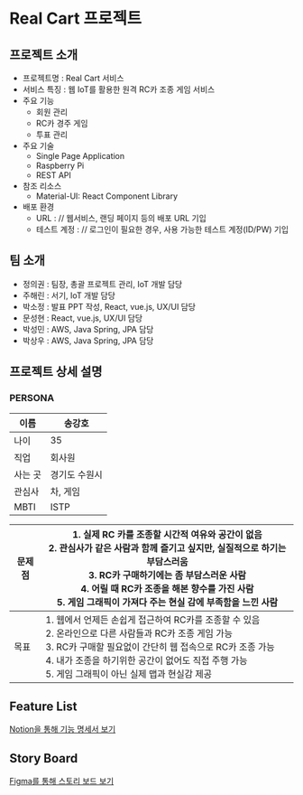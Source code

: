 # Real Cart 프로젝트

## 프로젝트 소개


- 프로젝트명 : Real Cart 서비스
- 서비스 특징 : 웹 IoT를 활용한 원격 RC카 조종 게임 서비스
- 주요 기능
    - 회원 관리
    - RC카 경주 게임
    - 투표 관리
- 주요 기술
    - Single Page Application
    - Raspberry Pi
    - REST API
- 참조 리소스
    - Material-UI: React Component Library
- 배포 환경
    - URL : // 웹서비스, 랜딩 페이지 등의 배포 URL 기입
    - 테스트 계정 : // 로그인이 필요한 경우, 사용 가능한 테스트 계정(ID/PW) 기입

## 팀 소개


- 정의권 : 팀장, 총괄 프로젝트 관리, IoT 개발 담당
- 주해린 : 서기, IoT 개발 담당
- 박소정 : 발표 PPT 작성, React, vue.js, UX/UI 담당
- 문성현 :  React, vue.js, UX/UI 담당
- 박성민 : AWS, Java Spring, JPA 담당
- 박상우 : AWS, Java Spring, JPA 담당

## 프로젝트 상세 설명


### PERSONA

| 이름 | 송강호 |
| --- | --- |
| 나이 | 35 |
| 직업 | 회사원 |
| 사는 곳 | 경기도 수원시 |
| 관심사 | 차, 게임 |
| MBTI | ISTP |

| 문제점 | 1. 실제 RC 카를 조종할 시간적 여유와 공간이 없음 <br/>2. 관심사가 같은 사람과 함께 즐기고 싶지만, 실질적으로 하기는 부담스러움<br/>3. RC카 구매하기에는 좀 부담스러운 사람<br/>4. 어릴 때 RC카 조종을 해본 향수를 가진 사람<br/>5. 게임 그래픽이 가져다 주는 현실 감에 부족함을 느낀 사람 |
| --- | --- |
| 목표 | 1. 웹에서 언제든 손쉽게 접근하여 RC카를 조종할 수 있음<br/>2. 온라인으로 다른 사람들과 RC카 조종 게임 가능<br/>3. RC카 구매할 필요없이 간단히 웹 접속으로 RC카 조종 가능<br/>4. 내가 조종을 하기위한 공간이 없어도 직접 주행 가능<br/>5. 게임 그래픽이 아닌 실제 맵과 현실감 제공 |

## Feature List

[Notion을 통해 기능 명세서 보기](https://www.notion.so/de1148f40e74493783cc73845632d09b?v=8046b25805fd4c47a241250a2f666c6f)

## Story Board

[Figma를 통해 스토리 보드 보기](https://www.figma.com/file/1CsDSrPjOCgIbFrGzz7rXX/SSAFY-%EA%B3%B5%ED%86%B5-PJT?node-id=0%3A1&t=x31VtcYOxlJEJpVD-0)



